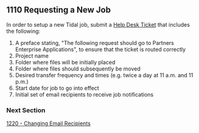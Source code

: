 ## 1110 Requesting a New Job

In order to setup a new Tidal job, submit a [Help Desk Ticket](http://helpdeskselfservice.partners.org) that includes the following:

1. A preface stating, "The following request should go to Partners Enterprise Applications", to ensure that the ticket is routed correctly
2. Project name
3. Folder where files will be initially placed
4. Folder where files should subsequently be moved
5. Desired transfer frequency and times (e.g. twice a day at 11 a.m. and 11 p.m.)
6. Start date for job to go into effect
7. Initial set of email recipients to receive job notifications


### Next Section

[1220 - Changing Email Recipients](https://github.com/sleepepi/howto/blob/master/1000-file-transfer/1200-tidal/1220-changing-email-recipients.md)
